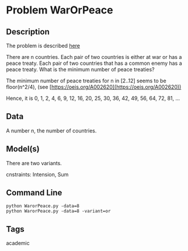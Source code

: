 # Problem WarOrPeace
## Description
The problem is described [here](http://www.hakank.org/)

There are n countries.
Each pair of two countries is either at war or has a peace treaty.
Each pair of two countries that has a common enemy has a peace treaty.
What is the minimum number of peace treaties?

The minimum number of peace treaties for n in \[2..12] seems to be floor(n^2/4), (see [https://oeis.org/A002620](https://oeis.org/A002620))

Hence, it is 0, 1, 2, 4, 6, 9, 12, 16, 20, 25, 30, 36, 42, 49, 56, 64, 72, 81, ...


## Data
A number n,  the number of countries.

## Model(s)

There are two variants.

 cnstraints: Intension, Sum


## Command Line

```
python WarorPeace.py -data=8
python WarorPeace.py -data=8 -variant=or
```

## Tags
 academic
